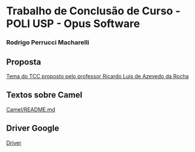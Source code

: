 # Trabalho de Conclusão de Curso - POLI USP - Opus Software

### Rodrigo Perrucci Macharelli

## Proposta
[Tema do TCC proposto pelo professor Ricardo Luis de Azevedo da Rocha](docs/Tema-Tcc.pdf)

## Textos sobre Camel
[Camel/README.md](sandbox/Camel/README.md)

## Driver Google
[Driver](https://drive.google.com/drive/folders/1BW5PAIGKZ8l2pLqXlz17CPggVUg2r5Z9)
